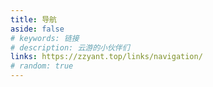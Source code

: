 ```yaml
---
title: 导航
aside: false
# keywords: 链接
# description: 云游的小伙伴们
links: https://zzyant.top/links/navigation/
# random: true
---
```



<WebsiteNavigation />




